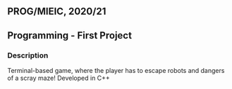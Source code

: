 ## PROG/MIEIC, 2020/21
## Programming - First Project

### Description

Terminal-based game, where the player has to escape robots and dangers of a scray maze! Developed in C++
